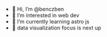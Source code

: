 - 👋 Hi, I’m @benczben
- 👀 I’m interested in web dev
- 🌱 I’m currently learning astro js
- 💞️ data visualization focus is next up

<!---
benczben/benczben is a ✨ special ✨ repository because its `README.md` (this file) appears on your GitHub profile.
You can click the Preview link to take a look at your changes.
--->
